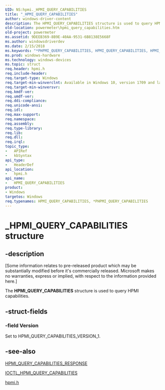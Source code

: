 ```yaml
---
UID: NS:hpmi._HPMI_QUERY_CAPABILITIES
title: "_HPMI_QUERY_CAPABILITIES"
author: windows-driver-content
description: The HPMI_QUERY_CAPABILITIES structure is used to query HPMI capabilities.
old-location: powermeter\hpmi_query_capabilities.htm
old-project: powermeter
ms.assetid: 9DEEB369-8B9E-40AA-9531-6B8138E5668F
ms.author: windowsdriverdev
ms.date: 2/15/2018
ms.keywords: "*PHPMI_QUERY_CAPABILITIES, HPMI_QUERY_CAPABILITIES, HPMI_QUERY_CAPABILITIES structure [Power Metering and Budgeting Devices], PHPMI_QUERY_CAPABILITIES, PHPMI_QUERY_CAPABILITIES structure pointer [Power Metering and Budgeting Devices], _HPMI_QUERY_CAPABILITIES, hpmi/HPMI_QUERY_CAPABILITIES, hpmi/PHPMI_QUERY_CAPABILITIES, powermeter.hpmi_query_capabilities"
ms.prod: windows-hardware
ms.technology: windows-devices
ms.topic: struct
req.header: hpmi.h
req.include-header: 
req.target-type: Windows
req.target-min-winverclnt: Available in Windows 10, version 1709 and later versions of the Windows operating systems.
req.target-min-winversvr: 
req.kmdf-ver: 
req.umdf-ver: 
req.ddi-compliance: 
req.unicode-ansi: 
req.idl: 
req.max-support: 
req.namespace: 
req.assembly: 
req.type-library: 
req.lib: 
req.dll: 
req.irql: 
topic_type:
-	APIRef
-	kbSyntax
api_type:
-	HeaderDef
api_location:
-	hpmi.h
api_name:
-	HPMI_QUERY_CAPABILITIES
product:
- Windows
targetos: Windows
req.typenames: HPMI_QUERY_CAPABILITIES, *PHPMI_QUERY_CAPABILITIES
---
```


# _HPMI_QUERY_CAPABILITIES structure


## -description


<p class="CCE_Message">[Some information relates to pre-released product which may be substantially modified before it's commercially released. Microsoft makes no warranties, express or implied, with respect to the information provided here.]

The <b>HPMI_QUERY_CAPABILITIES</b> structure is used to query HPMI capabilities. 


## -struct-fields




### -field Version

Set to HPMI_QUERY_CAPABILITIES_VERSION_1.  


## -see-also




<a href="https://msdn.microsoft.com/2D7B6278-6D7A-41C4-B21A-D531CD8DCD91">HPMI_QUERY_CAPABILITIES_RESPONSE</a>



<a href="https://msdn.microsoft.com/2CCEDDB4-C91D-4E88-A01F-BB52F1686A95">IOCTL_HPMI_QUERY_CAPABILITIES</a>



<a href="https://msdn.microsoft.com/35934D6C-3FB4-4AD4-AA50-BD3A7790269F">hpmi.h</a>
 

 


